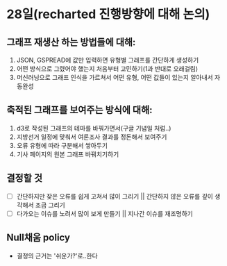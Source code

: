 # 28일(recharted 진행방향에 대해 논의)

## 그래프 재생산 하는 방법들에 대해:

1. JSON, GSPREAD에 값만 입력하면 유형별 그래프를 간단하게 생성하기
2. 어떤 방식으로 그렸어야 했는지 처음부터 고민하기(1과 반대로 오래걸림)
3. 머신러닝으로 그래프 인식을 가르쳐서 어떤 유형, 어떤 값들이 있는지 알아내서 자동완성

## 축적된 그래프를 보여주는 방식에 대해:

1. d3로 작성된 그래프의 테마를 바꿔가면서(구글 기념일 처럼..)
2. 지방선거 일정에 맞춰서 여론조사 결과를 정돈해서 보여주기
3. 오류 유형에 따라 구분해서 쌓아두기
4. 기사 페이지의 원본 그래프 바꿔치기하기

## 결정할 것

- [ ] 간단하지만 잦은 오류를 쉽게 고쳐서 많이 그리기 || 간단하지 않은 오류를 깊이 생각해서 조금 그리기
- [ ] 다가오는 이슈를 노려서 많이 보게 만들기 || 지나간 이슈를 재조명하기

## Null채움 policy
- 결정의 근거는 '쉬운가?'로..한다
